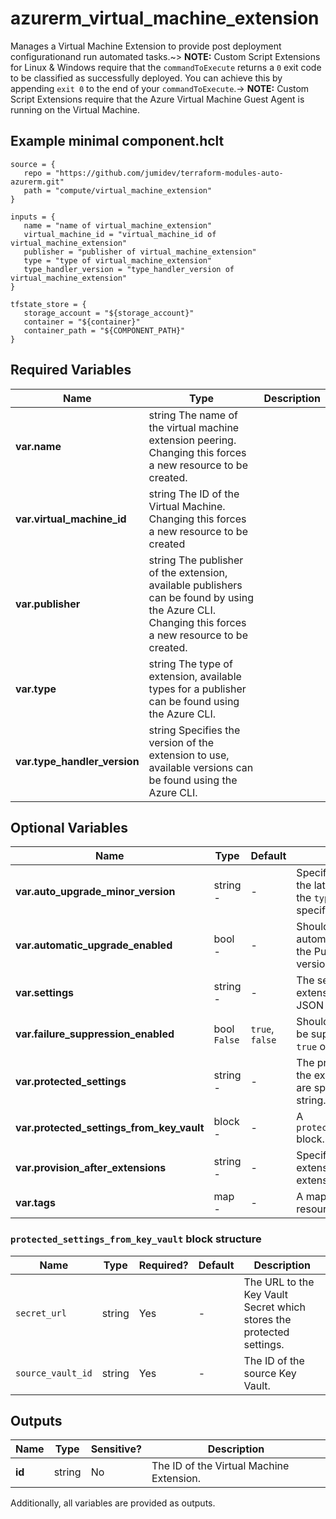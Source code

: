 # azurerm_virtual_machine_extension

Manages a Virtual Machine Extension to provide post deployment configurationand run automated tasks.~> **NOTE:** Custom Script Extensions for Linux & Windows require that the `commandToExecute` returns a `0` exit code to be classified as successfully deployed. You can achieve this by appending `exit 0` to the end of your `commandToExecute`.-> **NOTE:** Custom Script Extensions require that the Azure Virtual Machine Guest Agent is running on the Virtual Machine.

## Example minimal component.hclt

```hcl
source = {
   repo = "https://github.com/jumidev/terraform-modules-auto-azurerm.git" 
   path = "compute/virtual_machine_extension" 
}

inputs = {
   name = "name of virtual_machine_extension" 
   virtual_machine_id = "virtual_machine_id of virtual_machine_extension" 
   publisher = "publisher of virtual_machine_extension" 
   type = "type of virtual_machine_extension" 
   type_handler_version = "type_handler_version of virtual_machine_extension" 
}

tfstate_store = {
   storage_account = "${storage_account}" 
   container = "${container}" 
   container_path = "${COMPONENT_PATH}" 
}

```

## Required Variables

| Name | Type |  Description |
| ---- | --------- |  ----------- |
| **var.name** | string  The name of the virtual machine extension peering. Changing this forces a new resource to be created. | 
| **var.virtual_machine_id** | string  The ID of the Virtual Machine. Changing this forces a new resource to be created | 
| **var.publisher** | string  The publisher of the extension, available publishers can be found by using the Azure CLI. Changing this forces a new resource to be created. | 
| **var.type** | string  The type of extension, available types for a publisher can be found using the Azure CLI. | 
| **var.type_handler_version** | string  Specifies the version of the extension to use, available versions can be found using the Azure CLI. | 

## Optional Variables

| Name | Type |  Default  |  possible values |  Description |
| ---- | --------- |  ----------- | ----------- | ----------- |
| **var.auto_upgrade_minor_version** | string  -  |  -  |  Specifies if the platform deploys the latest minor version update to the `type_handler_version` specified. | 
| **var.automatic_upgrade_enabled** | bool  -  |  -  |  Should the Extension be automatically updated whenever the Publisher releases a new version of this VM Extension? | 
| **var.settings** | string  -  |  -  |  The settings passed to the extension, these are specified as a JSON object in a string. | 
| **var.failure_suppression_enabled** | bool  `False`  |  `true`, `false`  |  Should failures from the extension be suppressed? Possible values are `true` or `false`. Defaults to `false`. | 
| **var.protected_settings** | string  -  |  -  |  The protected_settings passed to the extension, like settings, these are specified as a JSON object in a string. | 
| **var.protected_settings_from_key_vault** | block  -  |  -  |  A `protected_settings_from_key_vault` block. | 
| **var.provision_after_extensions** | string  -  |  -  |  Specifies the collection of extension names after which this extension needs to be provisioned. | 
| **var.tags** | map  -  |  -  |  A mapping of tags to assign to the resource. | 

### `protected_settings_from_key_vault` block structure

| Name | Type | Required? | Default | Description |
| ---- | ---- | --------- | ------- | ----------- |
| `secret_url` | string | Yes | - | The URL to the Key Vault Secret which stores the protected settings. |
| `source_vault_id` | string | Yes | - | The ID of the source Key Vault. |



## Outputs

| Name | Type | Sensitive? | Description |
| ---- | ---- | --------- | --------- |
| **id** | string | No  | The ID of the Virtual Machine Extension. | 

Additionally, all variables are provided as outputs.
